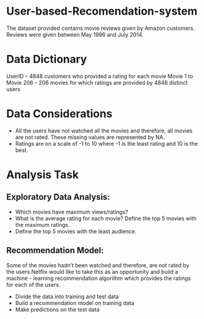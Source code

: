 # User-based-Recomendation-system
The dataset provided contains movie reviews given by Amazon customers. Reviews were given between May 1996 and July 2014.

# Data Dictionary
UserID – 4848 customers who provided a rating for each movie
Movie 1 to Movie 206 – 206 movies for which ratings are provided by 4848 distinct users

# Data Considerations
- All the users have not watched all the movies and therefore, all movies are not rated. These missing values are represented by NA.
- Ratings are on a scale of -1 to 10 where -1 is the least rating and 10 is the best.

# Analysis Task
## Exploratory Data Analysis:

- Which movies have maximum views/ratings?
- What is the average rating for each movie? Define the top 5 movies with the maximum ratings.
- Define the top 5 movies with the least audience.

## Recommendation Model:

Some of the movies hadn’t been watched and therefore, are not rated by the users.Netflix would like to take this as an opportunity and build a machine -  learning recommendation algorithm which provides the ratings for each of the users.

- Divide the data into training and test data
- Build a recommendation model on training data
- Make predictions on the test data
